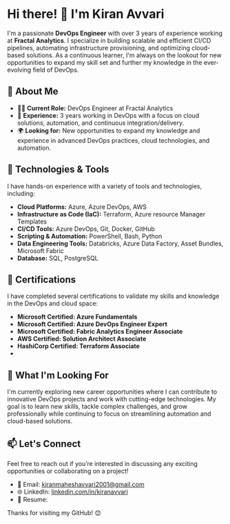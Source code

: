 # Hi there! 👋 I'm Kiran Avvari

I'm a passionate **DevOps Engineer** with over 3 years of experience working at **Fractal Analytics**. I specialize in building scalable and efficient CI/CD pipelines, automating infrastructure provisioning, and optimizing cloud-based solutions. As a continuous learner, I'm always on the lookout for new opportunities to expand my skill set and further my knowledge in the ever-evolving field of DevOps.

## 🌱 About Me
- 👨‍💻 **Current Role:** DevOps Engineer at Fractal Analytics
- 💼 **Experience:** 3 years working in DevOps with a focus on cloud solutions, automation, and continuous integration/delivery.
- 🌍 **Looking for:** New opportunities to expand my knowledge and experience in advanced DevOps practices, cloud technologies, and automation.

## 🔧 Technologies & Tools
I have hands-on experience with a variety of tools and technologies, including:

- **Cloud Platforms:** Azure, Azure DevOps, AWS
- **Infrastructure as Code (IaC):** Terraform, Azure resource Manager Templates
- **CI/CD Tools:** Azure DevOps, Git, Docker, GitHub
- **Scripting & Automation:** PowerShell, Bash, Python
- **Data Engineering Tools:** Databricks, Azure Data Factory, Asset Bundles, Microsoft Fabric
- **Database:** SQL, PostgreSQL

## 🏅 Certifications
I have completed several certifications to validate my skills and knowledge in the DevOps and cloud space:

- **Microsoft Certified: Azure Fundamentals**
- **Microsoft Certified: Azure DevOps Engineer Expert**
- **Microsoft Certified: Fabric Analytics Engineer Associate**
- **AWS Certified: Solution Architect Associate**
- **HashiCorp Certified: Terraform Associate**
- 

## 💼 What I'm Looking For
I'm currently exploring new career opportunities where I can contribute to innovative DevOps projects and work with cutting-edge technologies. My goal is to learn new skills, tackle complex challenges, and grow professionally while continuing to focus on streamlining automation and cloud-based solutions.

## 📫 Let's Connect
Feel free to reach out if you’re interested in discussing any exciting opportunities or collaborating on a project!

- 📧 Email: kiranmaheshavvari2001@gmail.com 
- 🌐 LinkedIn: [linkedin.com/in/kiranavvari](https://www.linkedin.com/in/avvari-kiran-mahesh-430866175/) 
- 💼 Resume: 

Thanks for visiting my GitHub! 😊


